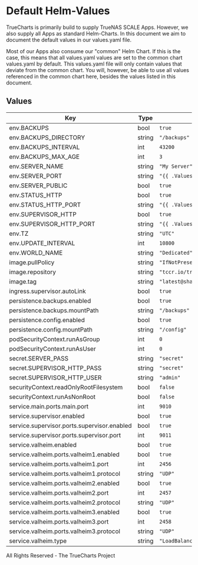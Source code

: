 # Default Helm-Values

TrueCharts is primarily build to supply TrueNAS SCALE Apps.
However, we also supply all Apps as standard Helm-Charts. In this document we aim to document the default values in our values.yaml file.

Most of our Apps also consume our "common" Helm Chart.
If this is the case, this means that all values.yaml values are set to the common chart values.yaml by default. This values.yaml file will only contain values that deviate from the common chart.
You will, however, be able to use all values referenced in the common chart here, besides the values listed in this document.

## Values

| Key | Type | Default | Description |
|-----|------|---------|-------------|
| env.BACKUPS | bool | `true` |  |
| env.BACKUPS_DIRECTORY | string | `"/backups"` |  |
| env.BACKUPS_INTERVAL | int | `43200` |  |
| env.BACKUPS_MAX_AGE | int | `3` |  |
| env.SERVER_NAME | string | `"My Server"` |  |
| env.SERVER_PORT | string | `"{{ .Values.service.valheim.ports.valheim1.port }}"` |  |
| env.SERVER_PUBLIC | bool | `true` |  |
| env.STATUS_HTTP | bool | `true` |  |
| env.STATUS_HTTP_PORT | string | `"{{ .Values.service.main.ports.main.port }}"` |  |
| env.SUPERVISOR_HTTP | bool | `true` |  |
| env.SUPERVISOR_HTTP_PORT | string | `"{{ .Values.service.supervisor.ports.supervisor.port }}"` |  |
| env.TZ | string | `"UTC"` |  |
| env.UPDATE_INTERVAL | int | `10800` |  |
| env.WORLD_NAME | string | `"Dedicated"` |  |
| image.pullPolicy | string | `"IfNotPresent"` |  |
| image.repository | string | `"tccr.io/truecharts/valheim-server"` |  |
| image.tag | string | `"latest@sha256:8f87fda54429923cac3601d581d6dc0ff273ef6438374e9f4b1e5ac1141b461d"` |  |
| ingress.supervisor.autoLink | bool | `true` |  |
| persistence.backups.enabled | bool | `true` |  |
| persistence.backups.mountPath | string | `"/backups"` |  |
| persistence.config.enabled | bool | `true` |  |
| persistence.config.mountPath | string | `"/config"` |  |
| podSecurityContext.runAsGroup | int | `0` |  |
| podSecurityContext.runAsUser | int | `0` |  |
| secret.SERVER_PASS | string | `"secret"` |  |
| secret.SUPERVISOR_HTTP_PASS | string | `"secret"` |  |
| secret.SUPERVISOR_HTTP_USER | string | `"admin"` |  |
| securityContext.readOnlyRootFilesystem | bool | `false` |  |
| securityContext.runAsNonRoot | bool | `false` |  |
| service.main.ports.main.port | int | `9010` |  |
| service.supervisor.enabled | bool | `true` |  |
| service.supervisor.ports.supervisor.enabled | bool | `true` |  |
| service.supervisor.ports.supervisor.port | int | `9011` |  |
| service.valheim.enabled | bool | `true` |  |
| service.valheim.ports.valheim1.enabled | bool | `true` |  |
| service.valheim.ports.valheim1.port | int | `2456` |  |
| service.valheim.ports.valheim1.protocol | string | `"UDP"` |  |
| service.valheim.ports.valheim2.enabled | bool | `true` |  |
| service.valheim.ports.valheim2.port | int | `2457` |  |
| service.valheim.ports.valheim2.protocol | string | `"UDP"` |  |
| service.valheim.ports.valheim3.enabled | bool | `true` |  |
| service.valheim.ports.valheim3.port | int | `2458` |  |
| service.valheim.ports.valheim3.protocol | string | `"UDP"` |  |
| service.valheim.type | string | `"LoadBalancer"` |  |

All Rights Reserved - The TrueCharts Project
